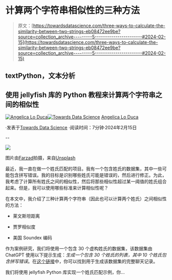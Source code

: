 # 计算两个字符串相似性的三种方法

> 原文：[https://towardsdatascience.com/three-ways-to-calculate-the-similarity-between-two-strings-eb08472ee9be?source=collection_archive---------5-----------------------#2024-02-15](https://towardsdatascience.com/three-ways-to-calculate-the-similarity-between-two-strings-eb08472ee9be?source=collection_archive---------5-----------------------#2024-02-15)

## textPython，文本分析

## 使用 jellyfish 库的 Python 教程来计算两个字符串之间的相似性

[](https://alod83.medium.com/?source=post_page---byline--eb08472ee9be--------------------------------)[![Angelica Lo Duca](../Images/45aa2e2e504bb3af6d3b8009dc6f030e.png)](https://alod83.medium.com/?source=post_page---byline--eb08472ee9be--------------------------------)[](https://towardsdatascience.com/?source=post_page---byline--eb08472ee9be--------------------------------)[![Towards Data Science](../Images/a6ff2676ffcc0c7aad8aaf1d79379785.png)](https://towardsdatascience.com/?source=post_page---byline--eb08472ee9be--------------------------------) [Angelica Lo Duca](https://alod83.medium.com/?source=post_page---byline--eb08472ee9be--------------------------------)

·发表于[Towards Data Science](https://towardsdatascience.com/?source=post_page---byline--eb08472ee9be--------------------------------) ·阅读时间：7分钟·2024年2月15日

--

![](../Images/cd7bf122ca7a1d589ef6cfde8246bd6c.png)

图片由[Farzad](https://unsplash.com/@euwars?utm_source=medium&utm_medium=referral)拍摄，来自[Unsplash](https://unsplash.com/?utm_source=medium&utm_medium=referral)

最近，我一直在做一个姓氏匹配的项目。我有一个包含姓氏的数据集，其中一些可能包含拼写错误。我的目标是识别哪些姓氏可能是错误的，然后进行修正。为此，我考虑了计算所有姓氏之间的相似性，然后将那些相似性超过某一阈值的姓氏组合起来。但是，我可以使用哪些标准来计算相似性呢？

在本文中，我介绍了三种计算两个字符串（因此也可以计算两个姓氏）之间相似性的方法：

+   莱文斯坦距离

+   贾罗相似度

+   美国 Soundex 编码

作为案例研究，我们将使用一个包含 30 个虚构姓氏的数据集，该数据集由 ChatGPT 使用以下提示生成：*生成一个包含 30 个姓氏的列表，其中 10 个姓氏包含拼写错误*。在[这个链接](https://chat.openai.com/share/a43c5dad-fe0e-4fe2-9fa2-d98217b26a50)中，你可以找到用于生成该数据集的完整聊天记录。

我们将使用 jellyfish Python 库实现一个姓氏匹配示例，你…
